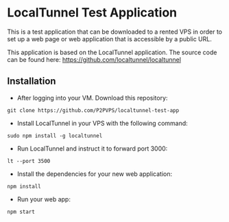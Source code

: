 # LocalTunnel Test Application
This is a test application that can be downloaded to a rented VPS in order to set up
a web page or web application that is accessible by a public URL.

This application is based on the LocalTunnel application. The source code can be found here:
https://github.com/localtunnel/localtunnel


## Installation

* After logging into your VM. Download this repository:

`git clone https://github.com/P2PVPS/localtunnel-test-app`

* Install LocalTunnel in your VPS with the following command:

`sudo npm install -g localtunnel`

* Run LocalTunnel and instruct it to forward port 3000:

`lt --port 3500`

* Install the dependencies for your new web application:

`npm install`

* Run your web app:

`npm start`

